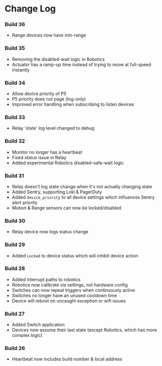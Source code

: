 Change Log
==========
### Build 36
* Range devices now have min-range

### Build 35
* Removing the disabled-wait logic in Robotics
* Actuator has a ramp-up time instead of trying to move at full-speed instantly

### Build 34
* Allow device priority of P5
* P5 priority does not page (log-only)
* Improved error handling when subscribing to listen devices

### Build 33
* Relay 'state' log level changed to debug

### Build 32
* Monitor no longer has a heartbeat
* Fixed status issue in Relay
* Added experimental Robotics disabled-safe-wait logic

### Build 31
* Relay doesn't log state change when it's not actually changing state
* Added Sentry, supporting Loki & PagerDuty
* Added `device_priority` to all device settings which influences Sentry alert priority
* Motion & Range sensors can now be locked/disabled

### Build 30
* Relay device now logs status change

### Build 29
* Added `Locked` to device status which will inhibit device action

### Build 28
* Added interrupt paths to robotics
* Robotics now calibrate via settings, not hardware config
* Switches can now repeat triggers when continuously active
* Switches no longer have an unused cooldown time
* Device will reboot on uncaught exception or wifi issues

### Build 27
* Added Switch application
* Devices now assume their last state (except Robotics, which has more complex logic)

### Build 26
* Heartbeat now includes build number & local address
